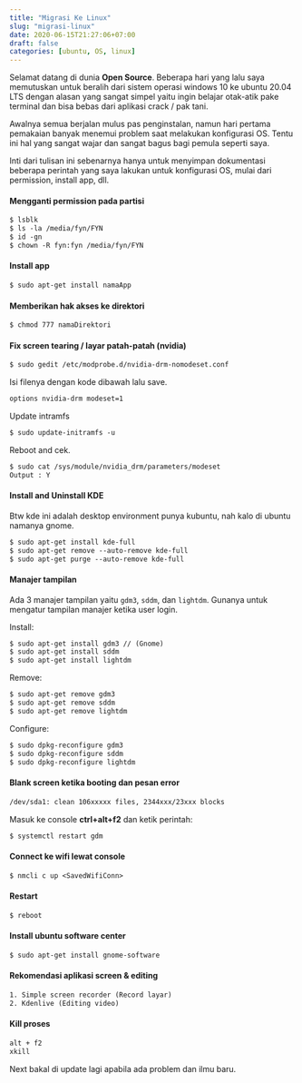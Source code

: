 ```yaml
---
title: "Migrasi Ke Linux"
slug: "migrasi-linux"
date: 2020-06-15T21:27:06+07:00
draft: false
categories: [ubuntu, OS, linux]
---
```


Selamat datang di dunia **Open Source**. Beberapa hari yang lalu saya memutuskan untuk beralih dari sistem operasi windows 10 ke ubuntu 20.04 LTS dengan alasan yang sangat simpel yaitu ingin belajar otak-atik pake terminal dan bisa bebas dari aplikasi crack / pak tani.

Awalnya semua berjalan mulus pas penginstalan, namun hari pertama pemakaian banyak menemui problem saat melakukan konfigurasi OS. Tentu ini hal yang sangat wajar dan sangat bagus bagi pemula seperti saya.

Inti dari tulisan ini sebenarnya hanya untuk menyimpan dokumentasi beberapa perintah yang saya lakukan untuk konfigurasi OS, mulai dari permission, install app, dll.

#### Mengganti permission pada partisi

```txt
$ lsblk
$ ls -la /media/fyn/FYN
$ id -gn
$ chown -R fyn:fyn /media/fyn/FYN
```

#### Install app

```txt
$ sudo apt-get install namaApp
```

#### Memberikan hak akses ke direktori

```txt
$ chmod 777 namaDirektori
```

#### Fix screen tearing / layar patah-patah (nvidia)

```txt
$ sudo gedit /etc/modprobe.d/nvidia-drm-nomodeset.conf
```

Isi filenya dengan kode dibawah lalu save.

```txt
options nvidia-drm modeset=1
```

Update intramfs

```txt
$ sudo update-initramfs -u
```

Reboot and cek.

```txt
$ sudo cat /sys/module/nvidia_drm/parameters/modeset
Output : Y
```

#### Install and Uninstall KDE

Btw kde ini adalah desktop environment punya kubuntu, nah kalo di ubuntu namanya gnome.

```txt
$ sudo apt-get install kde-full
$ sudo apt-get remove --auto-remove kde-full
$ sudo apt-get purge --auto-remove kde-full
```

#### Manajer tampilan

Ada 3 manajer tampilan yaitu `gdm3`, `sddm`, dan `lightdm`. Gunanya untuk mengatur tampilan manajer ketika user login.

Install:

```txt
$ sudo apt-get install gdm3 // (Gnome)
$ sudo apt-get install sddm
$ sudo apt-get install lightdm
```

Remove:

```txt
$ sudo apt-get remove gdm3
$ sudo apt-get remove sddm
$ sudo apt-get remove lightdm
```

Configure:

```txt
$ sudo dpkg-reconfigure gdm3
$ sudo dpkg-reconfigure sddm
$ sudo dpkg-reconfigure lightdm
```

#### Blank screen ketika booting dan pesan error

```txt
/dev/sda1: clean 106xxxxx files, 2344xxx/23xxx blocks
```

Masuk ke console **ctrl+alt+f2** dan ketik perintah:

```txt
$ systemctl restart gdm
```

#### Connect ke wifi lewat console

```txt
$ nmcli c up <SavedWifiConn>
```

#### Restart

```txt
$ reboot
```

#### Install ubuntu software center

```txt
$ sudo apt-get install gnome-software
```

#### Rekomendasi aplikasi screen & editing

```txt
1. Simple screen recorder (Record layar)
2. Kdenlive (Editing video)
```

#### Kill proses

```txt
alt + f2
xkill
```

Next bakal di update lagi apabila ada problem dan ilmu baru.